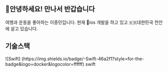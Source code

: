 ## 🤗안녕하세요! 만나서 반갑습니다

여행과 운동을 좋아하는 이종민입니다.
현재 📱ios 개발을 하고 있고 🇰🇷대한민국 천안에 살고 있습니다.

<h2> 기술스택 </h2>
![Swift] (https://img.shields.io/badge/-Swift-46a2f1?style=for-the-badge&logo=docker&logocolor=ffffff)
swift

